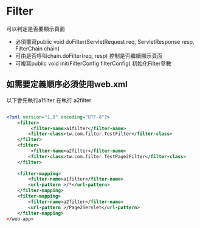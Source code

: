 # Filter
可以判定是否要顯示頁面
* 必須覆寫public void doFilter(ServletRequest req,
				ServletResponse resp, FilterChain chain)
* 可由是否呼叫chain.doFilter(req, resp) 控制是否繼續顯示頁面  
* 可複寫public void init(FilterConfig filterConfig) 初始化Filter參數
## 如需要定義順序必須使用web.xml
以下會先執行a1filter 在執行 a2filter
```xml

<?xml version="1.0" encoding="UTF-8"?>
	<filter>
		 <filter-name>a1filter</filter-name>
		<filter-class>tw.com.filter.TestFilter</filter-class>		
	</filter>
	<filter>
		 <filter-name>a2filter</filter-name>
		<filter-class>tw.com.filter.TestPage2Filter</filter-class>		
	</filter>
	
	<filter-mapping>
	    <filter-name>a1filter</filter-name>
	    <url-pattern >/*</url-pattern>
	</filter-mapping>
	<filter-mapping>
	    <filter-name>a2filter</filter-name>
	    <url-pattern >/Page2Servlet</url-pattern>
	</filter-mapping>
</web-app>



```
